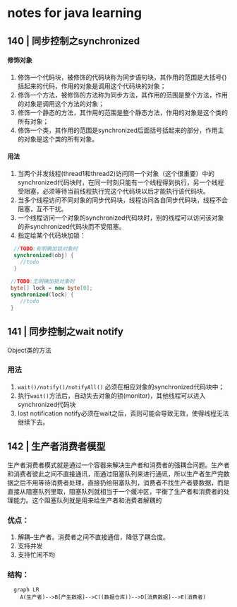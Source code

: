 # notes for java learning
## 140 | 同步控制之synchronized
#### 修饰对象
1. 修饰一个代码块，被修饰的代码块称为同步语句块，其作用的范围是大括号{}括起来的代码，作用的对象是调用这个代码块的对象；
2. 修饰一个方法，被修饰的方法称为同步方法，其作用的范围是整个方法，作用的对象是调用这个方法的对象；
3. 修饰一个静态的方法，其作用的范围是整个静态方法，作用的对象是这个类的所有对象；
4. 修饰一个类，其作用的范围是synchronized后面括号括起来的部分，作用主的对象是这个类的所有对象。
#### 用法
1. 当两个并发线程(thread1和thread2)访问同一个对象（这个很重要）中的synchronized代码块时，在同一时刻只能有一个线程得到执行，另一个线程受阻塞，必须等待当前线程执行完这个代码块以后才能执行该代码块。
2. 当多个线程访问不同对象的同步代码块，线程访问各自同步代码块，线程不会阻塞，互不干扰。
3. 一个线程访问一个对象的synchronized代码块时，别的线程可以访问该对象的非synchronized代码块而不受阻塞。
4. 指定给某个代码块加锁：
```java
  //TODO:有明确加锁对象时
  synchronized(obj) {
    //todo
  }
  
 //TODO:无明确加锁对象时
 byte[] lock = new byte[0];
 synchronized(lock) {
    //todo
 }
 ```

 ## 141 | 同步控制之wait notify
Object类的方法
### 用法
1. `wait()/notify()/notifyAll()` 必须在相应对象的synchronized代码块中；  
2. 执行`wait()`方法后，自动失去对象的锁(monitor)，其他线程可以进入synchronized代码块
3. lost notification
notify必须在wait之后，否则可能会导致无效，使得线程无法继续下去。

## 142 | 生产者消费者模型
生产者消费者模式就是通过一个容器来解决生产者和消费者的强耦合问题。生产者和消费者彼此之间不直接通讯，而通过阻塞队列来进行通讯，所以生产者生产完数据之后不用等待消费者处理，直接扔给阻塞队列，消费者不找生产者要数据，而是直接从阻塞队列里取，阻塞队列就相当于一个缓冲区，平衡了生产者和消费者的处理能力。这个阻塞队列就是用来给生产者和消费者解耦的

### 优点：
1. 解耦–生产者。消费者之间不直接通信，降低了耦合度。
2. 支持并发
3. 支持忙闲不均
### 结构：

```mermaid
  graph LR
    A(生产者)-->B[产生数据]-->C((数据仓库))-->D[消费数据]-->E(消费者)
```
